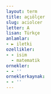 ```yaml
---
layout: term
title: açıölçer
slug: aciolcer
letter: A
lisan: Türkçe
anlamlar:
- ► iletki
ozellikler:
- - isim
  - matematik
ornekler:
- - ''
orneklerkaynak:
- - ''
---
```


